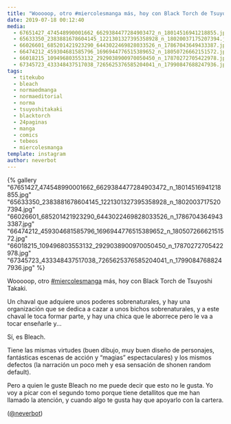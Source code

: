 ```yaml
---
title: "Wooooop, otro #miercolesmanga más, hoy con Black Torch de Tsuyoshi Takaki"
date: 2019-07-18 00:12:40
media: 
  - 67651427_474548990001662_6629384477284903472_n_18014516941218855.jpg
  - 65633350_2383881678604145_1221301327395358928_n_18020037175207394.jpg
  - 66026601_685201421923290_6443022469828033526_n_17867043649433387.jpg
  - 66474212_459304681585796_1696944776515389652_n_18050726662151572.jpg
  - 66018215_109496803553132_2929038900970050450_n_17870272705422978.jpg
  - 67345723_433348437517038_7265625376585204041_n_17990847688247936.jpg
tags: 
  - titekubo
  - bleach
  - normaedmanga
  - normaeditorial
  - norma
  - tsuyoshitakaki
  - blacktorch
  - 24paginas
  - manga
  - comics
  - tebeos
  - miercolesmanga
template: instagram
author: neverbot
---
```


{% gallery "67651427_474548990001662_6629384477284903472_n_18014516941218855.jpg" "65633350_2383881678604145_1221301327395358928_n_18020037175207394.jpg" "66026601_685201421923290_6443022469828033526_n_17867043649433387.jpg" "66474212_459304681585796_1696944776515389652_n_18050726662151572.jpg" "66018215_109496803553132_2929038900970050450_n_17870272705422978.jpg" "67345723_433348437517038_7265625376585204041_n_17990847688247936.jpg" %}

Wooooop, otro [#miercolesmanga](/tags/miercolesmanga) más, hoy con Black Torch de Tsuyoshi Takaki.

Un chaval que adquiere unos poderes sobrenaturales, y hay una organización que se dedica a cazar a unos bichos sobrenaturales, y a este chaval le toca formar parte, y hay una chica que le aborrece pero le va a tocar enseñarle y...

Sí, es Bleach.

Tiene las mismas virtudes (buen dibujo, muy buen diseño de personajes, fantásticas escenas de acción y “magias” espectaculares) y los mismos defectos (la narración un poco meh y esa sensación de shonen random default).

Pero a quien le guste Bleach no me puede decir que esto no le gusta. Yo voy a picar con el segundo tomo porque tiene detallitos que me han llamado la atención, y cuando algo te gusta hay que apoyarlo con la cartera.

([@neverbot](https://instagram.com/neverbot))
